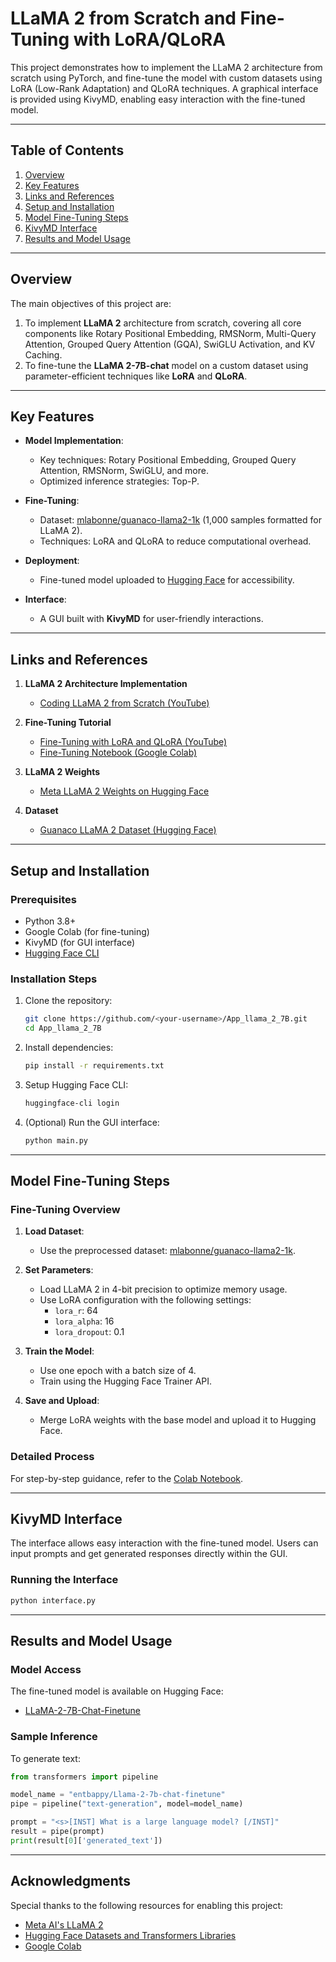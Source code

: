 
# LLaMA 2 from Scratch and Fine-Tuning with LoRA/QLoRA

This project demonstrates how to implement the LLaMA 2 architecture from scratch using PyTorch, and fine-tune the model with custom datasets using LoRA (Low-Rank Adaptation) and QLoRA techniques. A graphical interface is provided using KivyMD, enabling easy interaction with the fine-tuned model.

---

## Table of Contents

1. [Overview](#overview)  
2. [Key Features](#key-features)  
3. [Links and References](#links-and-references)  
4. [Setup and Installation](#setup-and-installation)  
5. [Model Fine-Tuning Steps](#model-fine-tuning-steps)  
6. [KivyMD Interface](#kivymd-interface)  
7. [Results and Model Usage](#results-and-model-usage)  

---

## Overview

The main objectives of this project are:  
1. To implement **LLaMA 2** architecture from scratch, covering all core components like Rotary Positional Embedding, RMSNorm, Multi-Query Attention, Grouped Query Attention (GQA), SwiGLU Activation, and KV Caching.  
2. To fine-tune the **LLaMA 2-7B-chat** model on a custom dataset using parameter-efficient techniques like **LoRA** and **QLoRA**.  

---

## Key Features

- **Model Implementation**:
  - Key techniques: Rotary Positional Embedding, Grouped Query Attention, RMSNorm, SwiGLU, and more.
  - Optimized inference strategies:  Top-P.
  
- **Fine-Tuning**:
  - Dataset: [mlabonne/guanaco-llama2-1k](https://huggingface.co/datasets/mlabonne/guanaco-llama2-1k) (1,000 samples formatted for LLaMA 2).
  - Techniques: LoRA and QLoRA to reduce computational overhead.

- **Deployment**:
  - Fine-tuned model uploaded to [Hugging Face](https://huggingface.co/entbappy/Llama-2-7b-chat-finetune/commit/bec89c5a59d14d2a8d656911ade2bf73041b5707) for accessibility.

- **Interface**:
  - A GUI built with **KivyMD** for user-friendly interactions.

---

## Links and References

1. **LLaMA 2 Architecture Implementation**  
   - [Coding LLaMA 2 from Scratch (YouTube)](https://www.youtube.com/watch?v=oM4VmoabDAI&t=1156s)

2. **Fine-Tuning Tutorial**  
   - [Fine-Tuning with LoRA and QLoRA (YouTube)](https://www.youtube.com/watch?v=oM4VmoabDAI&t=1156s)  
   - [Fine-Tuning Notebook (Google Colab)](https://drive.google.com/file/d/1Bd7c5rioBOmtJbDEax83vAHEPru-r06l/view?usp=sharing)

3. **LLaMA 2 Weights**  
   - [Meta LLaMA 2 Weights on Hugging Face](https://huggingface.co/meta-llama/Llama-2-7b/tree/main)

4. **Dataset**  
   - [Guanaco LLaMA 2 Dataset (Hugging Face)](https://huggingface.co/datasets/mlabonne/guanaco-llama2-1k)

---

## Setup and Installation

### Prerequisites

- Python 3.8+
- Google Colab (for fine-tuning)
- KivyMD (for GUI interface)
- [Hugging Face CLI](https://huggingface.co/docs/huggingface_hub/quick_start#login)

### Installation Steps

1. Clone the repository:
   ```bash
   git clone https://github.com/<your-username>/App_llama_2_7B.git
   cd App_llama_2_7B
   ```

2. Install dependencies:
   ```bash
   pip install -r requirements.txt
   ```

3. Setup Hugging Face CLI:
   ```bash
   huggingface-cli login
   ```

4. (Optional) Run the GUI interface:
   ```bash
   python main.py
   ```

---

## Model Fine-Tuning Steps

### Fine-Tuning Overview

1. **Load Dataset**:
   - Use the preprocessed dataset: [mlabonne/guanaco-llama2-1k](https://huggingface.co/datasets/mlabonne/guanaco-llama2-1k).

2. **Set Parameters**:
   - Load LLaMA 2 in 4-bit precision to optimize memory usage.
   - Use LoRA configuration with the following settings:
     - `lora_r`: 64
     - `lora_alpha`: 16
     - `lora_dropout`: 0.1

3. **Train the Model**:
   - Use one epoch with a batch size of 4.
   - Train using the Hugging Face Trainer API.

4. **Save and Upload**:
   - Merge LoRA weights with the base model and upload it to Hugging Face.

### Detailed Process

For step-by-step guidance, refer to the [Colab Notebook](https://drive.google.com/file/d/1Bd7c5rioBOmtJbDEax83vAHEPru-r06l/view?usp=sharing).

---

## KivyMD Interface

The interface allows easy interaction with the fine-tuned model. Users can input prompts and get generated responses directly within the GUI.  

### Running the Interface

```bash
python interface.py
```

---

## Results and Model Usage

### Model Access

The fine-tuned model is available on Hugging Face:
- [LLaMA-2-7B-Chat-Finetune](https://huggingface.co/entbappy/Llama-2-7b-chat-finetune)

### Sample Inference

To generate text:
```python
from transformers import pipeline

model_name = "entbappy/Llama-2-7b-chat-finetune"
pipe = pipeline("text-generation", model=model_name)

prompt = "<s>[INST] What is a large language model? [/INST]"
result = pipe(prompt)
print(result[0]['generated_text'])
```

---

## Acknowledgments

Special thanks to the following resources for enabling this project:  
- [Meta AI's LLaMA 2](https://huggingface.co/meta-llama/Llama-2-7b/tree/main)  
- [Hugging Face Datasets and Transformers Libraries](https://huggingface.co/)  
- [Google Colab](https://colab.research.google.com/)  

